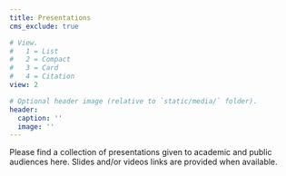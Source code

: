 ```yaml
---
title: Presentations
cms_exclude: true

# View.
#   1 = List
#   2 = Compact
#   3 = Card
#   4 = Citation
view: 2

# Optional header image (relative to `static/media/` folder).
header:
  caption: ''
  image: ''
---
```


Please find a collection of presentations given to academic and public audiences here. Slides and/or videos links are provided when available. 
